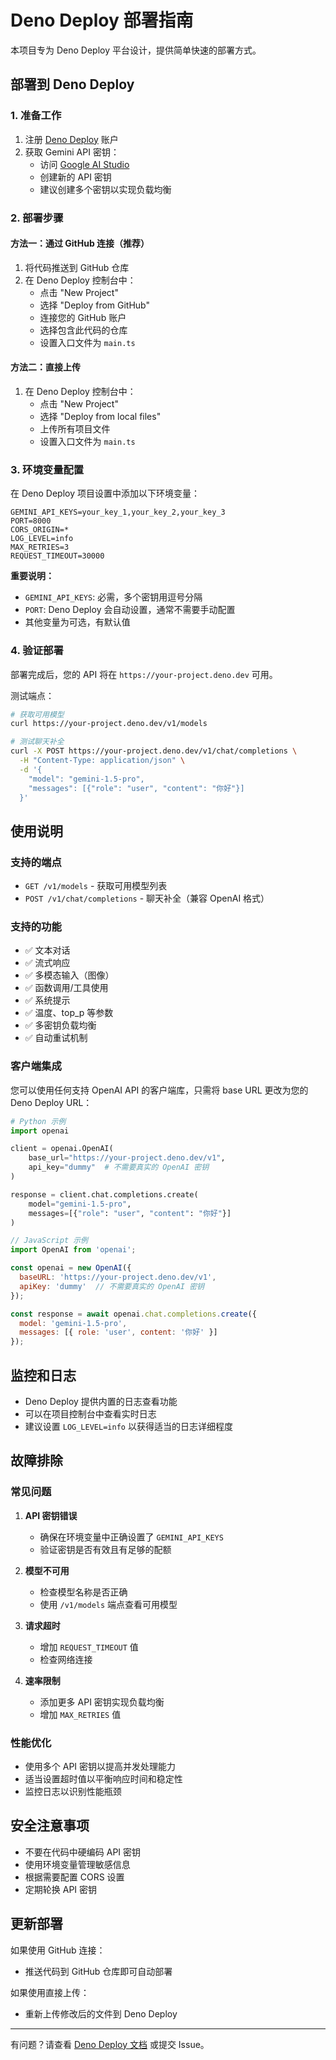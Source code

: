 # Deno Deploy 部署指南

本项目专为 Deno Deploy 平台设计，提供简单快速的部署方式。

## 部署到 Deno Deploy

### 1. 准备工作

1. 注册 [Deno Deploy](https://deno.com/deploy) 账户
2. 获取 Gemini API 密钥：
   - 访问 [Google AI Studio](https://makersuite.google.com/app/apikey)
   - 创建新的 API 密钥
   - 建议创建多个密钥以实现负载均衡

### 2. 部署步骤

#### 方法一：通过 GitHub 连接（推荐）

1. 将代码推送到 GitHub 仓库
2. 在 Deno Deploy 控制台中：
   - 点击 "New Project"
   - 选择 "Deploy from GitHub"
   - 连接您的 GitHub 账户
   - 选择包含此代码的仓库
   - 设置入口文件为 `main.ts`

#### 方法二：直接上传

1. 在 Deno Deploy 控制台中：
   - 点击 "New Project"
   - 选择 "Deploy from local files"
   - 上传所有项目文件
   - 设置入口文件为 `main.ts`

### 3. 环境变量配置

在 Deno Deploy 项目设置中添加以下环境变量：

```
GEMINI_API_KEYS=your_key_1,your_key_2,your_key_3
PORT=8000
CORS_ORIGIN=*
LOG_LEVEL=info
MAX_RETRIES=3
REQUEST_TIMEOUT=30000
```

**重要说明：**
- `GEMINI_API_KEYS`: 必需，多个密钥用逗号分隔
- `PORT`: Deno Deploy 会自动设置，通常不需要手动配置
- 其他变量为可选，有默认值

### 4. 验证部署

部署完成后，您的 API 将在 `https://your-project.deno.dev` 可用。

测试端点：
```bash
# 获取可用模型
curl https://your-project.deno.dev/v1/models

# 测试聊天补全
curl -X POST https://your-project.deno.dev/v1/chat/completions \
  -H "Content-Type: application/json" \
  -d '{
    "model": "gemini-1.5-pro",
    "messages": [{"role": "user", "content": "你好"}]
  }'
```

## 使用说明

### 支持的端点

- `GET /v1/models` - 获取可用模型列表
- `POST /v1/chat/completions` - 聊天补全（兼容 OpenAI 格式）

### 支持的功能

- ✅ 文本对话
- ✅ 流式响应
- ✅ 多模态输入（图像）
- ✅ 函数调用/工具使用
- ✅ 系统提示
- ✅ 温度、top_p 等参数
- ✅ 多密钥负载均衡
- ✅ 自动重试机制

### 客户端集成

您可以使用任何支持 OpenAI API 的客户端库，只需将 base URL 更改为您的 Deno Deploy URL：

```python
# Python 示例
import openai

client = openai.OpenAI(
    base_url="https://your-project.deno.dev/v1",
    api_key="dummy"  # 不需要真实的 OpenAI 密钥
)

response = client.chat.completions.create(
    model="gemini-1.5-pro",
    messages=[{"role": "user", "content": "你好"}]
)
```

```javascript
// JavaScript 示例
import OpenAI from 'openai';

const openai = new OpenAI({
  baseURL: 'https://your-project.deno.dev/v1',
  apiKey: 'dummy'  // 不需要真实的 OpenAI 密钥
});

const response = await openai.chat.completions.create({
  model: 'gemini-1.5-pro',
  messages: [{ role: 'user', content: '你好' }]
});
```

## 监控和日志

- Deno Deploy 提供内置的日志查看功能
- 可以在项目控制台中查看实时日志
- 建议设置 `LOG_LEVEL=info` 以获得适当的日志详细程度

## 故障排除

### 常见问题

1. **API 密钥错误**
   - 确保在环境变量中正确设置了 `GEMINI_API_KEYS`
   - 验证密钥是否有效且有足够的配额

2. **模型不可用**
   - 检查模型名称是否正确
   - 使用 `/v1/models` 端点查看可用模型

3. **请求超时**
   - 增加 `REQUEST_TIMEOUT` 值
   - 检查网络连接

4. **速率限制**
   - 添加更多 API 密钥实现负载均衡
   - 增加 `MAX_RETRIES` 值

### 性能优化

- 使用多个 API 密钥以提高并发处理能力
- 适当设置超时值以平衡响应时间和稳定性
- 监控日志以识别性能瓶颈

## 安全注意事项

- 不要在代码中硬编码 API 密钥
- 使用环境变量管理敏感信息
- 根据需要配置 CORS 设置
- 定期轮换 API 密钥

## 更新部署

如果使用 GitHub 连接：
- 推送代码到 GitHub 仓库即可自动部署

如果使用直接上传：
- 重新上传修改后的文件到 Deno Deploy

---

有问题？请查看 [Deno Deploy 文档](https://deno.com/deploy/docs) 或提交 Issue。
